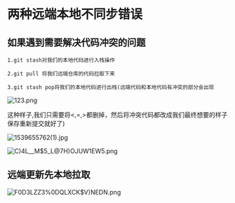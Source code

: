 
# 两种远端本地不同步错误
## 如果遇到需要解决代码冲突的问题

	1.git stash对我们的本地代码进行入栈操作

	2.git pull 将我们远端仓库的代码拉取下来

	3.git stash pop将我们的本地代码进行出栈(远端代码和本地代码有冲突的部分会出现

![123.png](https://upload-images.jianshu.io/upload_images/14465950-93fc3c63b123c75e.png?imageMogr2/auto-orient/strip%7CimageView2/2/w/1240)

这种样子,我们只需要将<,=,>都删掉，然后将冲突代码都改成我们最终想要的样子保存重新提交就好了)

![1539655762(1).jpg](https://upload-images.jianshu.io/upload_images/14465950-5e986d3a8aef2c9e.jpg?imageMogr2/auto-orient/strip%7CimageView2/2/w/1240)

![C)4L__M$5_L@7H)OJUW1EW5.png](https://upload-images.jianshu.io/upload_images/14465950-6edf10b83723d59b.png?imageMogr2/auto-orient/strip%7CimageView2/2/w/1240)

## 远端更新先本地拉取

![F0D3LZZ3%0DQLXCK$V)NEDN.png](https://upload-images.jianshu.io/upload_images/14465950-daa2946b4ae081c6.png?imageMogr2/auto-orient/strip%7CimageView2/2/w/1240)
